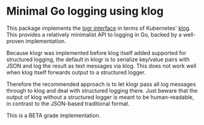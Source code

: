 # Minimal Go logging using klog

This package implements the [logr interface](https://github.com/go-logr/logr)
in terms of Kubernetes' [klog](https://github.com/kubernetes/klog).  This
provides a relatively minimalist API to logging in Go, backed by a well-proven
implementation.

Because klogr was implemented before klog itself added supported for
structured logging, the default in klogr is to serialize key/value
pairs with JSON and log the result as text messages via klog. This
does not work well when klog itself forwards output to a structured
logger.

Therefore the recommended approach is to let klogr pass all log
messages through to klog and deal with structured logging there. Just
beware that the output of klog without a structured logger is meant to
be human-readable, in contrast to the JSON-based traditional format.

This is a BETA grade implementation.
